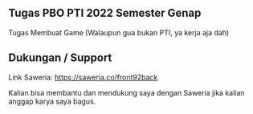 ## Tugas PBO PTI 2022 Semester Genap
Tugas Membuat Game (Walaupun gua bukan PTI, ya kerja aja dah)

## Dukungan / Support

Link Saweria: https://saweria.co/front92back

Kalian bisa membantu dan mendukung saya dengan Saweria jika kalian anggap karya saya bagus.
